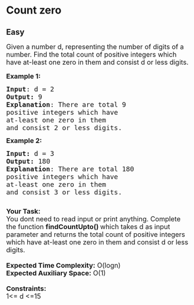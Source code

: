 # Count zero
## Easy
<div class="problem-statement">
                <p></p><p><span style="font-size:18px">Given a number d, representing the number of digits of a number. Find the total count of positive integers which have at-least one zero in them and consist d or less digits.</span><br>
<br>
<span style="font-size:18px"><strong>Example 1:</strong></span></p>

<pre><span style="font-size:18px"><strong>Input</strong>: d = 2
<strong>Output:</strong>&nbsp;9&nbsp;
<strong>Explanation</strong>: There are total 9 
positive integers which have 
at-least one zero in them 
and consist 2 or less digits.
</span></pre>

<p><span style="font-size:18px"><strong>Example 2:</strong></span></p>

<pre><span style="font-size:18px"><strong>Input: </strong>d = 3
<strong>Output:&nbsp;</strong>180
<strong>Explanation</strong>: There are total 180
positive integers which have
at-least one zero in them
and consist 3 or less digits.
</span></pre>

<p><br>
<span style="font-size:18px"><strong>Your Task:&nbsp;&nbsp;</strong><br>
You dont need to read input or print anything. Complete the function <strong>findCountUpto()&nbsp;</strong>which takes d&nbsp;as input parameter and returns&nbsp;the total count of positive integers which have at-least one zero in them and consist d or less digits.<br>
<br>
<strong>Expected Time Complexity:</strong> O(logn)<br>
<strong>Expected Auxiliary Space:</strong> O(1)<br>
<br>
<strong>Constraints:</strong><br>
1&lt;= d&nbsp;&lt;=15</span></p>
 <p></p>
            </div>